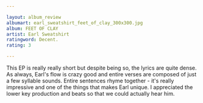 ```yaml
---

layout: album_review
albumart: earl_sweatshirt_feet_of_clay_300x300.jpg
album: FEET OF CLAY
artist: Earl Sweatshirt
ratingword: Decent.
rating: 3

---
```


This EP is really really short but despite being so, the lyrics are quite dense. As always, Earl's flow is crazy good and entire verses are composed of just a few syllable sounds. Entire sentences rhyme together - it's really impressive and one of the things that makes Earl unique. I appreciated the lower key production and beats so that we could actually hear him.
